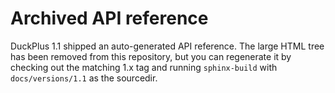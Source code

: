 # Archived API reference

DuckPlus 1.1 shipped an auto-generated API reference. The large HTML tree has been removed from this repository, but you can regenerate it by checking out the matching 1.x tag and running ``sphinx-build`` with ``docs/versions/1.1`` as the sourcedir.
